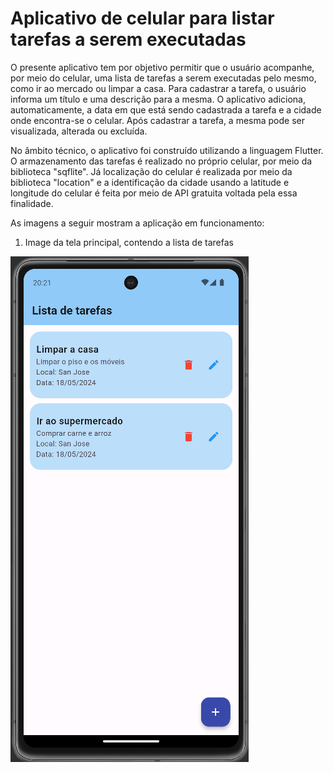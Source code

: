 # Aplicativo de celular para listar tarefas a serem executadas

O presente aplicativo tem por objetivo permitir que o usuário acompanhe, por meio do celular, uma lista de tarefas a serem executadas pelo mesmo, como ir ao mercado ou limpar a casa. Para cadastrar a tarefa, o usuário informa um título e uma descrição para a mesma. O aplicativo adiciona, automaticamente, a data em que está sendo cadastrada a tarefa e a cidade onde encontra-se o celular. Após cadastrar a tarefa, a mesma pode ser visualizada, alterada ou excluída.

No âmbito técnico, o aplicativo foi construído utilizando a linguagem Flutter. O armazenamento das tarefas é realizado no próprio celular, por meio da biblioteca "sqflite". Já localização do celular é realizada por meio da biblioteca "location" e a identificação da cidade usando a latitude e longitude do celular é feita por meio de API gratuita voltada pela essa finalidade.

As imagens a seguir mostram a aplicação em funcionamento:

1. Image da tela principal, contendo a lista de tarefas

![Imagem 1](lista_tarefas_flutter1.PNG)
